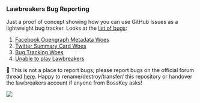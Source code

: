 ### Lawbreakers Bug Reporting

Just a proof of concept showing how you can use GitHub Issues as a lightweight bug tracker. Looks at the [list of bugs](https://github.com/lawbreakers/bugs/issues):

1. [Facebook Opengraph Metadata Woes](https://github.com/lawbreakers/bugs/issues/1)
2. [Twitter Summary Card Woes](https://github.com/lawbreakers/bugs/issues/2)
3. [Bug Tracking Woes](https://github.com/lawbreakers/bugs/issues/3)
4. [Unable to play Lawbreakers](https://github.com/lawbreakers/bugs/issues/4)

:rotating_light: This is not a place to report bugs; please report bugs on the official forum thread [here](http://lawbreakers.nexon.net/discussion/32/bug-reporting/p1). Happy to rename/destroy/transfer/ this repository or handover the lawbreakers account if anyone from BossKey asks!

![](http://i.imgur.com/zxwx0Ej.gif)
